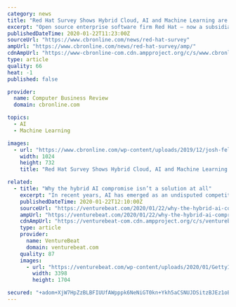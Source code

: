 ```yaml
---
category: news
title: "Red Hat Survey Shows Hybrid Cloud, AI and Machine Learning are the Focus of Enterprises"
excerpt: "Open source enterprise software firm Red Hat – now a subsidiary of IBM – have conducted its annual survey of its customers which highlights just how prevalent artificial intelligence and machine learning is becoming, while a talent and skill gap is still slowing down companies’ ability to enact digital transformation plans. When asked to ..."
publishedDateTime: 2020-01-22T11:23:00Z
sourceUrl: "https://www.cbronline.com/news/red-hat-survey"
ampUrl: "https://www.cbronline.com/news/red-hat-survey/amp/"
cdnAmpUrl: "https://www-cbronline-com.cdn.ampproject.org/c/s/www.cbronline.com/news/red-hat-survey/amp/"
type: article
quality: 66
heat: -1
published: false

provider:
  name: Computer Business Review
  domain: cbronline.com

topics:
  - AI
  - Machine Learning

images:
  - url: "https://www.cbronline.com/wp-content/uploads/2019/12/josh-felise-Zys_SLI6MXE-unsplash-1024x732.jpg"
    width: 1024
    height: 732
    title: "Red Hat Survey Shows Hybrid Cloud, AI and Machine Learning are the Focus of Enterprises"

related:
  - title: "Why the hybrid AI compromise isn’t a solution at all"
    excerpt: "In recent years, AI has emerged as an undisputed competitive advantage, which means smart business leaders facing the digital transformation have some really familiar questions: How do you measure success? What questions do you need to ask to ensure that you’re making the right decisions right out of the gate? And most importantly ..."
    publishedDateTime: 2020-01-22T12:10:00Z
    sourceUrl: "https://venturebeat.com/2020/01/22/why-the-hybrid-ai-compromise-isnt-a-solution-at-all/"
    ampUrl: "https://venturebeat.com/2020/01/22/why-the-hybrid-ai-compromise-isnt-a-solution-at-all/amp/"
    cdnAmpUrl: "https://venturebeat-com.cdn.ampproject.org/c/s/venturebeat.com/2020/01/22/why-the-hybrid-ai-compromise-isnt-a-solution-at-all/amp/"
    type: article
    provider:
      name: VentureBeat
      domain: venturebeat.com
    quality: 87
    images:
      - url: "https://venturebeat.com/wp-content/uploads/2020/01/GettyImages-172856538.jpg?fit=3398%2C1704&strip=all"
        width: 3398
        height: 1704

secured: "+adom+XjW7HpZzBLBFIUUfAWpppk6NeNiGT0kn+Ykh5aCSNUJDSitzBJEz1oBANLK9QyYxIjI8UhP9UkBUYlqX+zmK7M6Dirdf8ht4gNbkEiETzFax1kwZM1DznkfYoWXuWzCojlKU+1tuWviyQB2iq+px8lQw54UW3lhfnwzcaFI757MR9Pv+6P/XFgnQJm92LMmY2A02OlK8ojun89mfa1UjTH56zEBZicdbGdAqAHX/FpamWBnxMQ+Q9buVyugrfiW9nogN+7mm5SfjnDj18N6OUO5myIuGisI/9EiPoLvEWfbywG9dUKkZg80wXJDyWO36zabR7vr7VxfCNbE2psDjlSpJ05lQp0i0Ws+l//gYu6n49UjUkqRRnvbfBYZn8uS6zUMHXmaI7TYEeLYitb2SrqkIPreX2RGJFd7eaGwImaxkHgQi53AN/lHD1H5nImhZDgza9Rfqz0v4Jsuw==;st9kR6T9d7HXUjqoSPRSww=="
---
```


